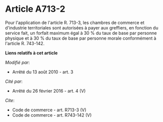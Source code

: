 # Article A713-2

Pour l'application de l'article R. 713-3, les chambres de commerce et d'industrie territoriales sont autorisées à payer aux
greffiers, en fonction du service fait, un forfait maximum égal à 30 % du taux de base par personne physique et à 30 % du
taux de base par personne morale conformément à l'article R. 743-142.

**Liens relatifs à cet article**

_Modifié par_:

  - Arrêté du 13 août 2010 - art. 3

_Cité par_:

  - Arrêté du 26 février 2016 - art. 4 (V)

_Cite_:

  - Code de commerce - art. R713-3 (V)
  - Code de commerce - art. R743-142 (V)

